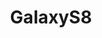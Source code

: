 ---
title: GalaxyS8
crosslinks:
- GalaxyS7
- Android
- u_imguralbumbot
- youtubefactsbot
- youtubot
- GooglePixel
- tmobile
- samsung
- galaxyphotography
- tasker
- androidthemes
- Galaxy_S8
- Amoledbackgrounds
- livven
- autotldr
- john_yukis_bots
- GearVR
- Nexus6P
- iphone
- GalaxyNote8
---